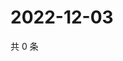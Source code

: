 # 2022-12-03

共 0 条

<!-- BEGIN WEIBO -->
<!-- 最后更新时间 Sat Dec 03 2022 12:16:40 GMT+0800 (China Standard Time) -->

<!-- END WEIBO -->
